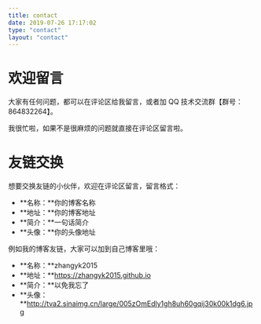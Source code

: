 ```yaml
---
title: contact
date: 2019-07-26 17:17:02
type: "contact"
layout: "contact"
---
```


# 欢迎留言
大家有任何问题，都可以在评论区给我留言，或者加 QQ 技术交流群【群号：864832264】。

我很忙啦，如果不是很麻烦的问题就直接在评论区留言啦。

# 友链交换
想要交换友链的小伙伴，欢迎在评论区留言，留言格式：
* **名称：**你的博客名称
* **地址：**你的博客地址
* **简介：**一句话简介
* **头像：**你的头像地址

例如我的博客友链，大家可以加到自己博客里哦：
* **名称：**zhangyk2015
* **地址：**https://zhangyk2015.github.io
* **简介：**以免我忘了
* **头像：**http://tva2.sinaimg.cn/large/005zOmEdly1gh8uh60gqij30k00k1dg6.jpg

